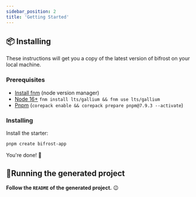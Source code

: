 ```yaml
---
sidebar_position: 2
title: 'Getting Started'
---
```


## 📦 Installing

These instructions will get you a copy of the latest version of bifrost on your local machine.

### Prerequisites

- [Install fnm](https://github.com/Schniz/fnm#installation) (node version manager)
- [Node 16+](https://nodejs.org/en/) `fnm install lts/gallium && fnm use lts/gallium`
- [Pnpm](https://pnpm.io/installation) (`corepack enable && corepack prepare pnpm@7.9.3 --activate`)

### Installing

Install the starter:

```bash
pnpm create bifrost-app
```

You're done! 🎉

## 🏃‍Running the generated project

**Follow the `README` of the generated project.** 😉

